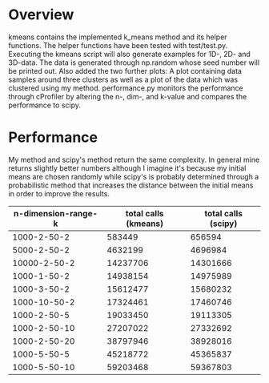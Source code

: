 # Overview
kmeans contains the implemented k\_means method and its helper functions. The helper functions have been tested with test/test.py. Executing the kmeans script will also generate examples for 1D-, 2D- and 3D-data. The data is generated through np.random whose seed number will be printed out.
<break>
Also added the two further plots: A plot containing data samples around three clusters as well as a plot of the data which was clustered using my method.
<break>
performance.py monitors the performance through cProfiler by altering the n-, dim-, and k-value and compares the performance to scipy.

# Performance
My method and scipy's method return the same complexity. In general mine returns slightly better numbers although I imagine it's because my initial means are chosen randomly while scipy's is probably determined through a probabilistic method that increases the distance between the initial means in order to improve the results.

| n-dimension-range-k   |   total calls (kmeans) |   total calls (scipy) |
|-----------------------|------------------------|-----------------------|
| 1000-2-50-2           |                 583449 |                656594 |
| 5000-2-50-2           |                4632199 |               4696984 |
| 10000-2-50-2          |               14237706 |              14301666 |
| 1000-1-50-2           |               14938154 |              14975989 |
| 1000-3-50-2           |               15612477 |              15680232 |
| 1000-10-50-2          |               17324461 |              17460746 |
| 1000-2-50-5           |               19033450 |              19113305 |
| 1000-2-50-10          |               27207022 |              27332692 |
| 1000-2-50-20          |               38797946 |              38928016 |
| 1000-5-50-5           |               45218772 |              45365837 |
| 1000-5-50-10          |               59203468 |              59367803 |
